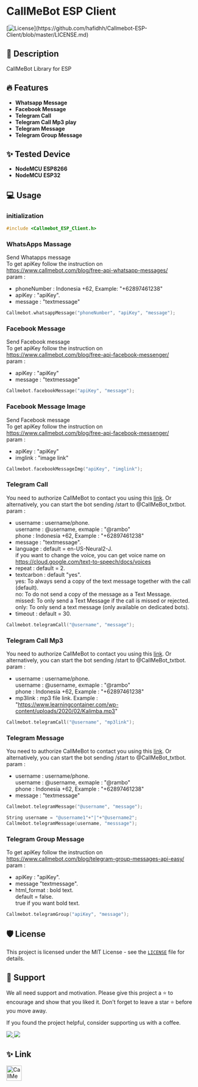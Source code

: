 # CallMeBot ESP Client
<!-- [![arduino-library-badge](https://www.ardu-badge.com/badge/Callmebot%20ESP%20Client.svg?)](https://www.ardu-badge.com/Callmebot%20ESP%20Client)
[![PlatformIO Registry](https://badges.registry.platformio.org/packages/hafidh/library/Callmebot%20ESP%20Client.svg)](https://registry.platformio.org/libraries/hafidh/Callmebot%20ESP%20Client)
[![GitHub release](https://img.shields.io/github/release/hafidhh/Callmebot-ESP-Client.svg?)](https://github.com/hafidhh/Callmebot-ESP8266/releases) -->
[![License](https://img.shields.io/github/license/hafidhh/Callmebot-ESP-Client.svg?)](https://github.com/hafidhh/Callmebot-ESP-Client/blob/master/LICENSE.md)
   
## 🚀 Description
CallMeBot Library for ESP  

## 🔥 Features
* **Whatsapp Message**
* **Facebook Message**
* **Telegram Call**
* **Telegram Call Mp3 play**
* **Telegram Message**
* **Telegram Group Message**

## ✨ Tested Device
* **NodeMCU ESP8266**
* **NodeMCU ESP32**

## 💻 Usage
### initialization
```cpp
#include <Callmebot_ESP_Client.h>
```
### WhatsApps Massage
Send Whatapps message  
To get apiKey follow the instruction on https://www.callmebot.com/blog/free-api-whatsapp-messages/  
param :
* phoneNumber : Indonesia +62, Example: "+62897461238"
* apiKey : "apiKey".
* message : "textmessage"
```cpp
Callmebot.whatsappMessage("phoneNumber", "apiKey", "message");
```

### Facebook Message
Send Facebook message  
To get apiKey follow the instruction on https://www.callmebot.com/blog/free-api-facebook-messenger/  
param :
* apiKey : "apiKey"
* message : "textmessage"
```cpp
Callmebot.facebookMessage("apiKey", "message");
```

### Facebook Message Image
Send Facebook message  
To get apiKey follow the instruction on https://www.callmebot.com/blog/free-api-facebook-messenger/  
param :
* apiKey : "apiKey"
* imglink : "image link"
```cpp
Callmebot.facebookMessageImg("apiKey", "imglink");
```

### Telegram Call
You need to authorize CallMeBot to contact you using this [link](https://api2.callmebot.com/txt/login.php). Or alternatively, you can start the bot sending /start to @CallMeBot_txtbot.  
param :
* username : username/phone.  
username : @username, exmaple : "@rambo"   
phone : Indonesia +62, Example : "+62897461238"
* message : "textmessage".
* language : default = en-US-Neural2-J.  
if you want to change the voice, you can get voice name on https://cloud.google.com/text-to-speech/docs/voices
* repeat : default = 2.
* textcarbon : default "yes".  
yes: To always send a copy of the text message together with the call (default).  
no: To do not send a copy of the message as a Text Message.  
missed: To only send a Text Message if the call is missed or rejected.  
only: To only send a text message (only available on dedicated bots).
* timeout : default = 30.
```cpp
Callmebot.telegramCall("@username", "message");
```

### Telegram Call Mp3
You need to authorize CallMeBot to contact you using this [link](https://api2.callmebot.com/txt/login.php). Or alternatively, you can start the bot sending /start to @CallMeBot_txtbot.  
param :
* username : username/phone.  
username : @username, exmaple : "@rambo"   
phone : Indonesia +62, Example : "+62897461238"
* mp3link : mp3 file link. Example : "https://www.learningcontainer.com/wp-content/uploads/2020/02/Kalimba.mp3"
```cpp
Callmebot.telegramCall("@username", "mp3link");
```

### Telegram Message
You need to authorize CallMeBot to contact you using this [link](https://api2.callmebot.com/txt/login.php). Or alternatively, you can start the bot sending /start to @CallMeBot_txtbot.  
param :
* username : username/phone.  
username : @username, exmaple : "@rambo"   
phone : Indonesia +62, Example : "+62897461238"
* message : "textmessage"
```cpp
Callmebot.telegramMessage("@username", "message");
```
```cpp
String username = "@username1"+"|"+"@username2";
Callmebot.telegramMessage(username, "messsage");
```

### Telegram Group Message
To get apiKey follow the instruction on https://www.callmebot.com/blog/telegram-group-messages-api-easy/  
param :
* apiKey : "apiKey".
* message "textmessage".
* html_format : bold text.  
default = false.  
true if you want bold text. 
```cpp
Callmebot.telegramGroup("apiKey", "message");
```

## 🛡️ License
This project is licensed under the MIT License - see the [`LICENSE`](LICENSE.md) file for details.

## 🙏 Support
We all need support and motivation. Please give this project a ⭐️ to encourage and show that you liked it. Don't forget to leave a star ⭐️ before you move away.

If you found the project helpful, consider supporting us with a coffee.

<a href="https://github.com/sponsors/hafidhh">
    <img src="https://img.shields.io/badge/sponsor-30363D?style=for-the-badge&logo=GitHub-Sponsors&logoColor=#EA4AAA">
</a>
<a href="https://www.buymeacoffee.com/hafidh">
    <img src="https://img.shields.io/badge/Buy%20Me%20a%20Coffee-ffdd00?style=for-the-badge&logo=buy-me-a-coffee&logoColor=black">
</a>

## ✨ Link
<a href="https://www.callmebot.com/">
    <img 
    src="https://www.callmebot.com/wp-content/uploads/2019/10/Logo-Negro_x1.png"
    alt="CallMeBot"
    title="CallMeBot"
    style="height : 40px">
</a>
